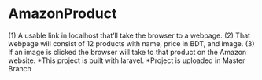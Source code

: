 # AmazonProduct
(1) A usable link in localhost that’ll take the browser to a webpage. 
(2) That webpage will consist of 12 products with name, price in BDT, and image. 
(3) If an image is clicked the browser will take to that product on the Amazon website. 
*This project is built with laravel. 
*Project is uploaded in Master Branch
